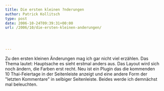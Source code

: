 ```yaml
---
title: Die ersten kleinen ?nderungen
author: Patrick Kollitsch
type: post
date: 2006-10-24T09:39:31+00:00
url: /2006/10/die-ersten-kleinen-anderungen/




---
```

Zu den ersten kleinen &Auml;nderungen mag ich gar nicht viel erz&auml;hlen. Das Thema lautet: Hauptsache es sieht erstmal anders aus. Das Layout wird sich noch &auml;ndern, die Farben erst recht. Neu ist ein Plugin das die kommenden 10 Thai-Feiertage in der Seitenleiste anzeigt und eine andere Form der "letzten Kommentare" in selbiger Seitenleiste. Beides werde ich demn&auml;chst mal beleuchten.